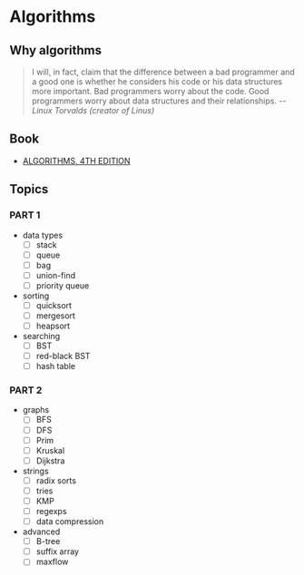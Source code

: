 # Algorithms

## Why algorithms

> I will, in fact, claim that the difference between a bad programmer and a good one is whether he considers his code or his data structures more important. Bad programmers worry about the code. Good programmers worry about data structures and their relationships.
> --<cite>Linux Torvalds (creator of Linus)</cite>

## Book

- [ALGORITHMS, 4TH EDITION](https://algs4.cs.princeton.edu/home/)

## Topics

### PART 1

- data types 
  - [ ] stack
  - [ ] queue
  - [ ] bag
  - [ ] union-find
  - [ ] priority queue
- sorting
  - [ ] quicksort
  - [ ] mergesort
  - [ ] heapsort
- searching
  - [ ] BST
  - [ ] red-black BST
  - [ ] hash table

### PART 2

- graphs
  - [ ] BFS
  - [ ] DFS
  - [ ] Prim
  - [ ] Kruskal
  - [ ] Dijkstra
- strings 
  - [ ] radix sorts 
  - [ ] tries
  - [ ] KMP
  - [ ] regexps
  - [ ] data compression
- advanced
  - [ ] B-tree
  - [ ] suffix array
  - [ ] maxflow